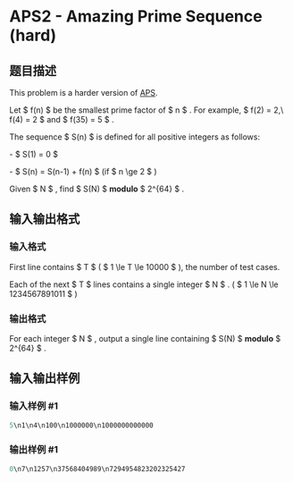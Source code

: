 # APS2 - Amazing Prime Sequence (hard)

## 题目描述

This problem is a harder version of [APS](../APS).

Let $ f(n) $ be the smallest prime factor of $ n $ . For example, $ f(2) = 2,\ f(4) = 2 $ and $ f(35) = 5 $ .

The sequence $ S(n) $ is defined for all positive integers as follows:

\- $ S(1) = 0 $

\- $ S(n) = S(n-1) + f(n) $ (if $ n \ge 2 $ )

Given $ N $ , find $ S(N) $ **modulo** $ 2^{64} $ .

## 输入输出格式

### 输入格式

First line contains $ T $ ( $ 1 \le T \le 10000 $ ), the number of test cases.

Each of the next $ T $ lines contains a single integer $ N $ . ( $ 1 \le N \le 1234567891011 $ )

### 输出格式

For each integer $ N $ , output a single line containing $ S(N) $ **modulo** $ 2^{64} $ .

## 输入输出样例

### 输入样例 #1

```cpp
5\n1\n4\n100\n1000000\n1000000000000
```


### 输出样例 #1

```cpp
0\n7\n1257\n37568404989\n7294954823202325427
```


